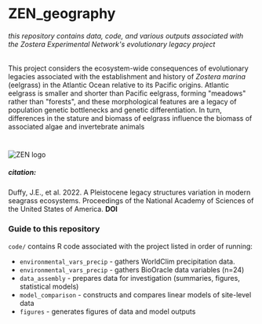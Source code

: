 # ZEN_geography
###### this repository contains data, code, and various outputs associated with the _Zostera_ Experimental Network's evolutionary legacy project
This project considers the ecosystem-wide consequences of evolutionary legacies associated with the establishment and history of _Zostera marina_ (eelgrass) in the Atlantic Ocean relative to its Pacific origins. Atlantic eelgrass is smaller and shorter than Pacific eelgrass, forming "meadows" rather than "forests", and these morphological features are a legacy of population genetic bottlenecks and genetic differentiation. In turn, differences in the stature and biomass of eelgrass influence the biomass of associated algae and invertebrate animals
# 
![ZEN logo](http://zenscience.org/wp-content/uploads/2011/09/Zen_header_logo_50_pct.png)
##### citation:
Duffy, J.E., et al. 2022. A Pleistocene legacy structures variation in modern seagrass ecosystems. Proceedings of the National Academy of Sciences of the United States of America. **DOI**

### Guide to this repository
`code/` contains R code associated with the project listed in order of running:
- `environmental_vars_precip` - gathers WorldClim precipitation data.
- `environmental_vars_precip` - gathers BioOracle data variables (n=24)
- `data_assembly` - prepares data for investigation (summaries, figures, statistical models)
- `model_comparison` - constructs and compares linear models of site-level data
- `figures` - generates figures of data and model outputs
